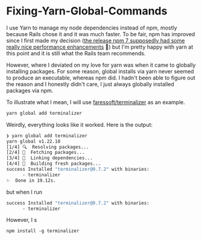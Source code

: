 # Fixing-Yarn-Global-Commands

I use Yarn to manage my node dependencies instead of npm, mostly because Rails chose it and it was much faster. To be fair, npm has improved since I first made my decision ([the release npm 7 supposedly had some really nice performance enhancements](https://github.blog/2021-02-02-npm-7-is-now-generally-available/) :tada:) but I'm pretty happy with yarn at this point and it is still what the Rails team recommends.

However, where I deviated on my love for yarn was when it came to globally installing packages. For some reason, global installs via yarn never seemed to produce an executable, whereas npm did. I hadn't been able to figure out the reason and I honestly didn't care, I just always globally installed packages via npm.

To illustrate what I mean, I will use [faressoft/terminalizer](https://github.com/faressoft/terminalizer) as an example.

```bash
yarn global add terminalizer
```

Weirdly, everything looks like it worked. Here is the output:

```bash
❯ yarn global add terminalizer
yarn global v1.22.10
[1/4] 🔍  Resolving packages...
[2/4] 🚚  Fetching packages...
[3/4] 🔗  Linking dependencies...
[4/4] 🔨  Building fresh packages...
success Installed "terminalizer@0.7.2" with binaries:
      - terminalizer
✨  Done in 19.12s.
```

but when I run
```bash
success Installed "terminalizer@0.7.2" with binaries:
      - terminalizer
```

However, I s
```
npm install -g terminalizer
```
